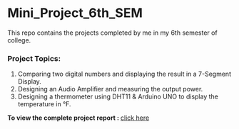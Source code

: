 # Mini_Project_6th_SEM
This repo contains the projects completed by me in my 6th semester of college.
### Project Topics:
1.	Comparing two digital numbers and displaying the result in a 7-Segment Display.
2.	Designing an Audio Amplifier and measuring the output power.
3.	Designing a thermometer using DHT11 & Arduino UNO to display the temperature in °F.

<p><b>To view the complete project report : </b><a href="Mini Project Grp6/Complete Report Grp-6.pdf">click here</a></p>